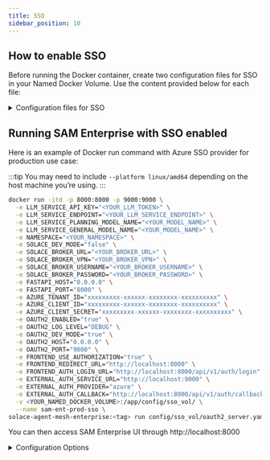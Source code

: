 ```yaml
---
title: SSO
sidebar_position: 10
---
```


## How to enable SSO

Before running the Docker container, create two configuration files for SSO in your Named Docker Volume. Use the content provided below for each file:

<details>

<summary>Configuration files for SSO</summary>

**oauth2_server.yaml**
```yaml
---
# Example gateway configuration with OAuth2 service integration
# This shows how to configure a gateway to use the OAuth2 authentication service

log:
  stdout_log_level: INFO
  log_file_level: DEBUG
  log_file: oauth_server.log

!include ../shared_config.yaml

shared_config:
  # OAuth2 service configuration
  - oauth2_config: &oauth2_config
      enabled: true
      config_file: "config/sso_vol/oauth2_config.yaml"
      host: ${OAUTH2_HOST, localhost}
      port: ${OAUTH2_PORT, 9000}
      ssl_cert: ""  # Optional: path to SSL certificate
      ssl_key: ""   # Optional: path to SSL private key

flows:
  # Initialize OAuth2 service
  - name: oauth2_service
    components:
      - component_name: oauth2_auth_service
        component_module: src.components.oauth2_component
        component_config:
          <<: *oauth2_config
```

**oauth2_config.yaml**

In the oauth2_config.yaml file, uncomment the authentication provider you want to use. 
Note that the Azure provider is configured as the default option.
```yaml
---
# OAuth2 Service Configuration
# This file configures the OAuth2 authentication service that supports multiple providers
# All providers now use the unified OIDC approach with automatic endpoint discovery

# Enable or disable the OAuth2 service
enabled: ${OAUTH2_ENABLED:false}

# Development mode - enables insecure transport and relaxed token scope for local development
# Set OAUTH2_DEV_MODE=true for local development (NEVER use in production!)
development_mode: ${OAUTH2_DEV_MODE:false}

# OAuth2 providers configuration
# All providers now use the unified OIDCProvider with automatic endpoint discovery
providers:
  # Google OAuth2 provider
  # google:
  #   # OIDC issuer URL - endpoints will be discovered automatically
  #   issuer: "https://accounts.google.com"
  #   client_id: ${GOOGLE_CLIENT_ID}
  #   client_secret: ${GOOGLE_CLIENT_SECRET}
  #   redirect_uri: ${GOOGLE_REDIRECT_URI:http://localhost:8080/callback}
  #   scope: "openid email profile"

  # Azure/Microsoft OAuth2 provider
  azure:
    # Azure OIDC issuer URL includes tenant ID
    issuer: https://login.microsoftonline.com/${AZURE_TENANT_ID}/v2.0
    client_id: ${AZURE_CLIENT_ID}
    client_secret: ${AZURE_CLIENT_SECRET}
    redirect_uri: ${AZURE_REDIRECT_URI:http://localhost:8080/callback}
    scope: "openid email profile offline_access"

  # Auth0 OAuth2 provider
  # auth0:
  #   # Auth0 issuer URL
  #   issuer: ${AUTH0_ISSUER:https://your-domain.auth0.com/}
  #   client_id: ${AUTH0_CLIENT_ID}
  #   client_secret: ${AUTH0_CLIENT_SECRET}
  #   redirect_uri: ${AUTH0_REDIRECT_URI:http://localhost:8080/callback}
  #   scope: "openid email profile"
  #   # Optional: Auth0 audience for API access
  #   audience: ${AUTH0_AUDIENCE:}

  # # Okta OAuth2 provider (example)
  # okta:
  #   issuer: ${OKTA_ISSUER:https://your-okta-domain.okta.com/oauth2/default}
  #   client_id: ${OKTA_CLIENT_ID}
  #   client_secret: ${OKTA_CLIENT_SECRET}
  #   redirect_uri: ${OKTA_REDIRECT_URI:http://localhost:8080/callback}
  #   scope: "openid email profile"

  # # Keycloak OAuth2 provider (example)
  # keycloak:
  #   issuer: ${KEYCLOAK_ISSUER:https://your-keycloak.com/auth/realms/your-realm}
  #   client_id: ${KEYCLOAK_CLIENT_ID}
  #   client_secret: ${KEYCLOAK_CLIENT_SECRET}
  #   redirect_uri: ${KEYCLOAK_REDIRECT_URI:http://localhost:8080/callback}
  #   scope: "openid email profile"

  # # Generic OIDC provider (for any standard OIDC-compliant provider)
  # custom_oidc:
  #   # Just provide the issuer URL and the service will discover all endpoints
  #   issuer: ${CUSTOM_OIDC_ISSUER:https://your-provider.com}
  #   client_id: ${CUSTOM_OIDC_CLIENT_ID}
  #   client_secret: ${CUSTOM_OIDC_CLIENT_SECRET}
  #   redirect_uri: ${CUSTOM_OIDC_REDIRECT_URI:http://localhost:8080/callback}
  #   scope: "openid email profile"

# Logging configuration
logging:
  level: ${OAUTH2_LOG_LEVEL:INFO}

# Session configuration
session:
  # Session timeout in seconds (default: 1 hour)
  timeout: ${OAUTH2_SESSION_TIMEOUT:3600}

# Security configuration
security:
  # CORS settings
  cors:
    enabled: ${OAUTH2_CORS_ENABLED:true}
    origins: ${OAUTH2_CORS_ORIGINS:*}

  # Rate limiting
  rate_limit:
    enabled: ${OAUTH2_RATE_LIMIT_ENABLED:true}
    requests_per_minute: ${OAUTH2_RATE_LIMIT_RPM:60}
```

</details>

## Running SAM Enterprise with SSO enabled

Here is an example of Docker run command with Azure SSO provider for production use case:

:::tip
You may need to include `--platform linux/amd64` depending on the host machine you’re using.
:::

```bash
docker run -itd -p 8000:8000 -p 9000:9000 \
  -e LLM_SERVICE_API_KEY="<YOUR_LLM_TOKEN>" \
  -e LLM_SERVICE_ENDPOINT="<YOUR_LLM_SERVICE_ENDPOINT>" \
  -e LLM_SERVICE_PLANNING_MODEL_NAME="<YOUR_MODEL_NAME>" \
  -e LLM_SERVICE_GENERAL_MODEL_NAME="<YOUR_MODEL_NAME>" \
  -e NAMESPACE="<YOUR_NAMESPACE>" \
  -e SOLACE_DEV_MODE="false" \
  -e SOLACE_BROKER_URL="<YOUR_BROKER_URL>" \
  -e SOLACE_BROKER_VPN="<YOUR_BROKER_VPN>" \
  -e SOLACE_BROKER_USERNAME="<YOUR_BROKER_USERNAME>" \
  -e SOLACE_BROKER_PASSWORD="<YOUR_BROKER_PASSWORD>" \
  -e FASTAPI_HOST="0.0.0.0" \
  -e FASTAPI_PORT="8000" \
  -e AZURE_TENANT_ID="xxxxxxxxx-xxxxxx-xxxxxxxx-xxxxxxxxxx" \
  -e AZURE_CLIENT_ID="xxxxxxxxx-xxxxxx-xxxxxxxx-xxxxxxxxxx" \
  -e AZURE_CLIENT_SECRET="xxxxxxxxx-xxxxxx-xxxxxxxx-xxxxxxxxxx" \
  -e OAUTH2_ENABLED="true" \
  -e OAUTH2_LOG_LEVEL="DEBUG" \
  -e OAUTH2_DEV_MODE="true" \
  -e OAUTH2_HOST="0.0.0.0" \
  -e OAUTH2_PORT="9000" \
  -e FRONTEND_USE_AUTHORIZATION="true" \
  -e FRONTEND_REDIRECT_URL="http://localhost:8000" \
  -e FRONTEND_AUTH_LOGIN_URL="http://localhost:8000/api/v1/auth/login" \
  -e EXTERNAL_AUTH_SERVICE_URL="http://localhost:9000" \
  -e EXTERNAL_AUTH_PROVIDER="azure" \
  -e EXTERNAL_AUTH_CALLBACK="http://localhost:8000/api/v1/auth/callback" \
  -v <YOUR_NAMED_DOCKER_VOLUME>:/app/config/sso_vol/ \
  --name sam-ent-prod-sso \
solace-agent-mesh-enterprise:<tag> run config/sso_vol/oauth2_server.yaml config/webui_backend.yaml config/a2a_orchestrator.yaml config/a2a_agents.yaml
```

You can then access SAM Enterprise UI through http://localhost:8000

<details>

<summary>Configuration Options</summary>

**Specify the hostname and port for the UI running in the docker container. The main UI runs on port 8000 by default. Using 0.0.0.0 as the host allows external access to the container.**

```bash
-e FASTAPI_HOST="0.0.0.0" \
-e FASTAPI_PORT="8000" \ 
```

**Enable single sign-on processing on the frontend.**

```bash
-e FRONTEND_USE_AUTHORIZATION="true" \
```

**Specify the main URL of the UI. For instance, this could be https://www.example.com**

```bash
-e FRONTEND_REDIRECT_URL="http://localhost:8000" \
```

**Set the login URL used by the main UI. For instance, this could be https://www.example.com/api/v1/auth/login**

```bash
-e FRONTEND_AUTH_LOGIN_URL="http://localhost:8000/api/v1/auth/login" \
```

**Enable the OAUTH2 server and set the log level**

```bash
-e OAUTH2_ENABLED="true" \
-e OAUTH2_LOG_LEVEL="DEBUG" \
```

**Specify the hostname and port for the authorization server running in the docker container. Using 0.0.0.0 as the host allows external access to the container.**

```bash
-e OAUTH2_HOST="0.0.0.0" \
-e OAUTH2_PORT="9000" \
```

**Specify whether the Oauth2 checks use dev mode. When dev mode is true the following environment variables are added to allow http access and relax the token scope. This MUST be set false in a production environment.**

```bash
-e OAUTH2_DEV_MODE="true" \
```
```bash
OAUTHLIB_RELAX_TOKEN_SCOPE="1"
OAUTHLIB_INSECURE_TRANSPORT="1"
```

**Configure the environment variables for your chosen authentication provider. Refer to the oauth2_config.yaml file to identify the required variables. For example, with Azure set the following**

```bash
-e AZURE_TENANT_ID="xxxxxxxxx-xxxxxx-xxxxxxxx-xxxxxxxxxx" \
-e AZURE_CLIENT_ID="xxxxxxxxx-xxxxxx-xxxxxxxx-xxxxxxxxxx" \
-e AZURE_CLIENT_SECRET="xxxxxxxxx-xxxxxx-xxxxxxxx-xxxxxxxxxx" \
```

<<<<<<< HEAD
**Configure the authorization server's public URL (accessible from outside the Docker container) and specify the OAuth2 provider’s name from oauth2_config.yaml (this example uses the azure profile:**
=======
**Configure the authorization server's public URL (accessible from outside the Docker container) and specify the OAuth2 provider’s name from oauth2_config.yaml (this example uses the azure profile):**
>>>>>>> origin/main

```bash
-e EXTERNAL_AUTH_SERVICE_URL="http://localhost:9000" \
-e EXTERNAL_AUTH_PROVIDER="azure" \
```

**Lastly, set the callback URL that your auth provider will use to redirect with the auth code. For instance, this could be https://www.example.com/api/v1/auth/callback**

```bash
-e EXTERNAL_AUTH_CALLBACK="http://localhost:8000/api/v1/auth/callback" \
```

**Note that both the main UI and authorization server ports must be mapped to the host machine, as shown in the Docker run command above:**

```bash
-p 8000:8000 -p 9000:9000 \
```

**The oauth 2 configuration files must be mounted inside the container:**

```bash
-v <VOLUME_PATH_TO_YOUR_OAUTH2_SERVER_YAML_FILE>/oauth2_server.yaml:/app/config/oauth2_server.yaml \
-v <VOLUME_PATH_TO_YOUR_OAUTH2_CONFIG_YAML_FILE>/oauth2_config.yaml:/app/config/oauth2_config.yaml \
```
</details>